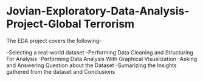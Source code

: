 # Jovian-Exploratory-Data-Analysis-Project-Global Terrorism

The EDA project covers the following-

-Selecting a real-world dataset
-Performing Data Cleaning and Structuring For Analysis
-Performing Data Analysis With Graphical Visualization
-Asking and Answering Question about the Dataset
-Sumarizing the Insights gathered from the dataset and Conclusions
